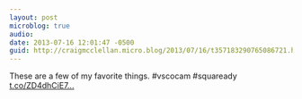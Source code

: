 ```yaml
---
layout: post
microblog: true
audio: 
date: 2013-07-16 12:01:47 -0500
guid: http://craigmcclellan.micro.blog/2013/07/16/t357183290765086721.html
---
```

These are a few of my favorite things. #vscocam #squaready [t.co/ZD4dhCiE7...](http://t.co/ZD4dhCiE7e)
